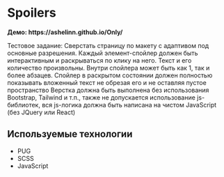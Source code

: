 # Spoilers
<p> <b>Демо: https://ashelinn.github.io/Only/ </b></p>
<p> Тестовое задание: Сверстать страницу по макету с адаптивом под основные разрешения. Каждый элемент-спойлер должен быть интерактивным и раскрываться по клику на него. Текст и его количество произвольны. Внутри спойлера может быть как 1, так и более абзацев. Спойлер в раскрытом состоянии должен полностью показывать вложенный текст не обрезая его и не оставляя пустое пространство Верстка должна быть выполнена без использования Bootstrap, Tailwind и т.п., также не допускается использование js-библиотек, вся js-логика должна быть написана на чистом JavaScript (без JQuery или React)
</p>

## Используемые технологии
<ul>
  <li>PUG</li>
  <li>SCSS</li>
  <li>JavaScript</li>
</ul>
